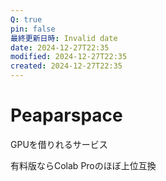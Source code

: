 ```yaml
---
Q: true
pin: false
最終更新日時: Invalid date
date: 2024-12-27T22:35
modified: 2024-12-27T22:35
created: 2024-12-27T22:35
---
```

# Peaparspace

GPUを借りれるサービス

有料版ならColab Proのほぼ上位互換